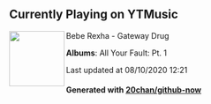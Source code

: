 ## Currently Playing on YTMusic

[<img align="left" width="100" src="https://lh3.googleusercontent.com/tFl_ArksBIRW0Q64sMS9l5RwsQYwrSdSmQO5qYhZ4KWqqkPb8YXsyGJ9vEVYm0y7hVLLrsuBzb__emSX">](https://music.youtube.com/channel/UChwSjx8SnvG6k96a9xqYw1g)

Bebe Rexha - Gateway Drug

**Albums**: All Your Fault: Pt. 1

Last updated at 08/10/2020 12:21

#### Generated with [20chan/github-now](https://github.com/20chan/github-now)


<!--
**20chan/20chan** is a ✨ _special_ ✨ repository because its `README.md` (this file) appears on your GitHub profile.

Here are some ideas to get you started:

- 🔭 I’m currently working on ...
- 🌱 I’m currently learning ...
- 👯 I’m looking to collaborate on ...
- 🤔 I’m looking for help with ...
- 💬 Ask me about ...
- 📫 How to reach me: ...
- 😄 Pronouns: ...
- ⚡ Fun fact: ...
-->
